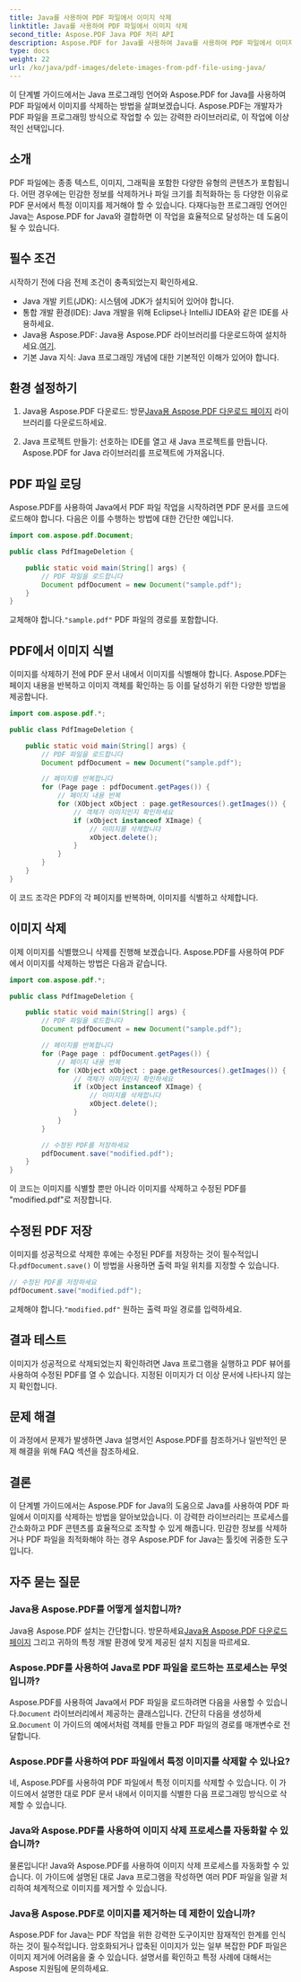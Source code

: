 ```yaml
---
title: Java를 사용하여 PDF 파일에서 이미지 삭제
linktitle: Java를 사용하여 PDF 파일에서 이미지 삭제
second_title: Aspose.PDF Java PDF 처리 API
description: Aspose.PDF for Java를 사용하여 Java를 사용하여 PDF 파일에서 이미지를 삭제하는 방법을 알아보세요. PDF에서 효율적인 이미지 제거를 위한 소스 코드가 포함된 단계별 가이드.
type: docs
weight: 22
url: /ko/java/pdf-images/delete-images-from-pdf-file-using-java/
---
```


이 단계별 가이드에서는 Java 프로그래밍 언어와 Aspose.PDF for Java를 사용하여 PDF 파일에서 이미지를 삭제하는 방법을 살펴보겠습니다. Aspose.PDF는 개발자가 PDF 파일을 프로그래밍 방식으로 작업할 수 있는 강력한 라이브러리로, 이 작업에 이상적인 선택입니다.

## 소개

PDF 파일에는 종종 텍스트, 이미지, 그래픽을 포함한 다양한 유형의 콘텐츠가 포함됩니다. 어떤 경우에는 민감한 정보를 삭제하거나 파일 크기를 최적화하는 등 다양한 이유로 PDF 문서에서 특정 이미지를 제거해야 할 수 있습니다. 다재다능한 프로그래밍 언어인 Java는 Aspose.PDF for Java와 결합하면 이 작업을 효율적으로 달성하는 데 도움이 될 수 있습니다.

## 필수 조건

시작하기 전에 다음 전제 조건이 충족되었는지 확인하세요.

- Java 개발 키트(JDK): 시스템에 JDK가 설치되어 있어야 합니다.
- 통합 개발 환경(IDE): Java 개발을 위해 Eclipse나 IntelliJ IDEA와 같은 IDE를 사용하세요.
-  Java용 Aspose.PDF: Java용 Aspose.PDF 라이브러리를 다운로드하여 설치하세요.[여기](https://downloads.aspose.com/pdf/java).
- 기본 Java 지식: Java 프로그래밍 개념에 대한 기본적인 이해가 있어야 합니다.

## 환경 설정하기

1.  Java용 Aspose.PDF 다운로드: 방문[Java용 Aspose.PDF 다운로드 페이지](https://downloads.aspose.com/pdf/java) 라이브러리를 다운로드하세요.

2. Java 프로젝트 만들기: 선호하는 IDE를 열고 새 Java 프로젝트를 만듭니다. Aspose.PDF for Java 라이브러리를 프로젝트에 가져옵니다.

## PDF 파일 로딩

Aspose.PDF를 사용하여 Java에서 PDF 파일 작업을 시작하려면 PDF 문서를 코드에 로드해야 합니다. 다음은 이를 수행하는 방법에 대한 간단한 예입니다.

```java
import com.aspose.pdf.Document;

public class PdfImageDeletion {

    public static void main(String[] args) {
        // PDF 파일을 로드합니다
        Document pdfDocument = new Document("sample.pdf");
    }
}
```

 교체해야 합니다.`"sample.pdf"` PDF 파일의 경로를 포함합니다.

## PDF에서 이미지 식별

이미지를 삭제하기 전에 PDF 문서 내에서 이미지를 식별해야 합니다. Aspose.PDF는 페이지 내용을 반복하고 이미지 객체를 확인하는 등 이를 달성하기 위한 다양한 방법을 제공합니다.

```java
import com.aspose.pdf.*;

public class PdfImageDeletion {

    public static void main(String[] args) {
        // PDF 파일을 로드합니다
        Document pdfDocument = new Document("sample.pdf");

        // 페이지를 반복합니다
        for (Page page : pdfDocument.getPages()) {
            // 페이지 내용 반복
            for (XObject xObject : page.getResources().getImages()) {
                // 객체가 이미지인지 확인하세요
                if (xObject instanceof XImage) {
                    // 이미지를 삭제합니다
                    xObject.delete();
                }
            }
        }
    }
}
```

이 코드 조각은 PDF의 각 페이지를 반복하며, 이미지를 식별하고 삭제합니다.

## 이미지 삭제

이제 이미지를 식별했으니 삭제를 진행해 보겠습니다. Aspose.PDF를 사용하여 PDF에서 이미지를 삭제하는 방법은 다음과 같습니다.

```java
import com.aspose.pdf.*;

public class PdfImageDeletion {

    public static void main(String[] args) {
        // PDF 파일을 로드합니다
        Document pdfDocument = new Document("sample.pdf");

        // 페이지를 반복합니다
        for (Page page : pdfDocument.getPages()) {
            // 페이지 내용 반복
            for (XObject xObject : page.getResources().getImages()) {
                // 객체가 이미지인지 확인하세요
                if (xObject instanceof XImage) {
                    // 이미지를 삭제합니다
                    xObject.delete();
                }
            }
        }

        // 수정된 PDF를 저장하세요
        pdfDocument.save("modified.pdf");
    }
}
```

이 코드는 이미지를 식별할 뿐만 아니라 이미지를 삭제하고 수정된 PDF를 "modified.pdf"로 저장합니다.

## 수정된 PDF 저장

이미지를 성공적으로 삭제한 후에는 수정된 PDF를 저장하는 것이 필수적입니다.`pdfDocument.save()` 이 방법을 사용하면 출력 파일 위치를 지정할 수 있습니다.

```java
// 수정된 PDF를 저장하세요
pdfDocument.save("modified.pdf");
```

 교체해야 합니다.`"modified.pdf"` 원하는 출력 파일 경로를 입력하세요.

## 결과 테스트

이미지가 성공적으로 삭제되었는지 확인하려면 Java 프로그램을 실행하고 PDF 뷰어를 사용하여 수정된 PDF를 열 수 있습니다. 지정된 이미지가 더 이상 문서에 나타나지 않는지 확인합니다.

## 문제 해결

이 과정에서 문제가 발생하면 Java 설명서인 Aspose.PDF를 참조하거나 일반적인 문제 해결을 위해 FAQ 섹션을 참조하세요.

## 결론

이 단계별 가이드에서는 Aspose.PDF for Java의 도움으로 Java를 사용하여 PDF 파일에서 이미지를 삭제하는 방법을 알아보았습니다. 이 강력한 라이브러리는 프로세스를 간소화하고 PDF 콘텐츠를 효율적으로 조작할 수 있게 해줍니다. 민감한 정보를 삭제하거나 PDF 파일을 최적화해야 하는 경우 Aspose.PDF for Java는 툴킷에 귀중한 도구입니다.

## 자주 묻는 질문

### Java용 Aspose.PDF를 어떻게 설치합니까?

 Java용 Aspose.PDF 설치는 간단합니다. 방문하세요[Java용 Aspose.PDF 다운로드 페이지](https://releases.aspose.com/pdf/java/) 그리고 귀하의 특정 개발 환경에 맞게 제공된 설치 지침을 따르세요.

### Aspose.PDF를 사용하여 Java로 PDF 파일을 로드하는 프로세스는 무엇입니까?

 Aspose.PDF를 사용하여 Java에서 PDF 파일을 로드하려면 다음을 사용할 수 있습니다.`Document` 라이브러리에서 제공하는 클래스입니다. 간단히 다음을 생성하세요.`Document` 이 가이드의 예에서처럼 객체를 만들고 PDF 파일의 경로를 매개변수로 전달합니다.

### Aspose.PDF를 사용하여 PDF 파일에서 특정 이미지를 삭제할 수 있나요?

네, Aspose.PDF를 사용하여 PDF 파일에서 특정 이미지를 삭제할 수 있습니다. 이 가이드에서 설명한 대로 PDF 문서 내에서 이미지를 식별한 다음 프로그래밍 방식으로 삭제할 수 있습니다.

### Java와 Aspose.PDF를 사용하여 이미지 삭제 프로세스를 자동화할 수 있습니까?

물론입니다! Java와 Aspose.PDF를 사용하여 이미지 삭제 프로세스를 자동화할 수 있습니다. 이 가이드에 설명된 대로 Java 프로그램을 작성하면 여러 PDF 파일을 일괄 처리하여 체계적으로 이미지를 제거할 수 있습니다.

### Java용 Aspose.PDF로 이미지를 제거하는 데 제한이 있습니까?

Aspose.PDF for Java는 PDF 작업을 위한 강력한 도구이지만 잠재적인 한계를 인식하는 것이 필수적입니다. 암호화되거나 압축된 이미지가 있는 일부 복잡한 PDF 파일은 이미지 제거에 어려움을 줄 수 있습니다. 설명서를 확인하고 특정 사례에 대해서는 Aspose 지원팀에 문의하세요.